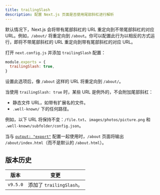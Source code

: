 ```yaml
---
title: trailingSlash
description: 配置 Next.js 页面是否使用尾部斜杠进行解析
---
```


默认情况下，Next.js 会将带有尾部斜杠的 URL 重定向到不带尾部斜杠的对应 URL。例如，`/about/` 将重定向到 `/about`。你可以配置此行为以相反的方式运行，即将不带尾部斜杠的 URL 重定向到带有尾部斜杠的对应 URL。

打开 `next.config.js` 并添加 `trailingSlash` 配置：

```js
module.exports = {
  trailingSlash: true,
}
```

设置此选项后，像 `/about` 这样的 URL 将重定向到 `/about/`。

当使用 `trailingSlash: true` 时，某些 URL 是例外的，不会附加尾部斜杠：

- 静态文件 URL，如带有扩展名的文件。
- `.well-known/` 下的任何路径。

例如，以下 URL 将保持不变：`/file.txt`、`images/photos/picture.png` 和 `.well-known/subfolder/config.json`。

当与 [`output: "export"`](/docs/nextjs-cn/app/guides/deployment/static-exports) 配置一起使用时，`/about` 页面将输出 `/about/index.html`（而不是默认的 `/about.html`）。

## 版本历史

| 版本     | 变更                     |
| -------- | ------------------------ |
| `v9.5.0` | 添加了 `trailingSlash`。 |
